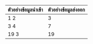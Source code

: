 | **ตัวอย่างข้อมูลนำเข้า** | **ตัวอย่างข้อมูลส่งออก** |
| ------------------------ | ------------------------ |
| 1 2                      | 3                       |
| 3 4                      | 7                       |
| 19 3                     | 19                      |